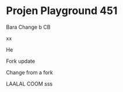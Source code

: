 # Projen Playground 451

Bara
Change b
CB

xx

He


Fork update

Change from a fork

LAALAL
COOM
sss
